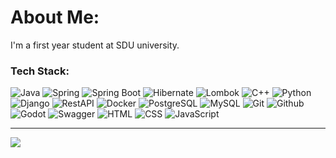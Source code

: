 # About Me:
I'm a first year student at SDU university.

### Tech Stack:
![Java](https://raw.githubusercontent.com/marwin1991/profile-technology-icons/refs/heads/main/icons/java.png)
![Spring](https://raw.githubusercontent.com/marwin1991/profile-technology-icons/refs/heads/main/icons/spring.png)
![Spring Boot](https://raw.githubusercontent.com/marwin1991/profile-technology-icons/refs/heads/main/icons/spring_boot.png)
![Hibernate](https://raw.githubusercontent.com/marwin1991/profile-technology-icons/refs/heads/main/icons/hibernate.png)
![Lombok](https://raw.githubusercontent.com/marwin1991/profile-technology-icons/refs/heads/main/icons/lombok.png)
![C++](https://raw.githubusercontent.com/marwin1991/profile-technology-icons/refs/heads/main/icons/c++.png)
![Python](https://raw.githubusercontent.com/marwin1991/profile-technology-icons/refs/heads/main/icons/python.png)
![Django](https://raw.githubusercontent.com/marwin1991/profile-technology-icons/refs/heads/main/icons/django.png)
![RestAPI](https://raw.githubusercontent.com/marwin1991/profile-technology-icons/refs/heads/main/icons/rest.png)
![Docker](https://raw.githubusercontent.com/marwin1991/profile-technology-icons/refs/heads/main/icons/docker.png)
![PostgreSQL](https://raw.githubusercontent.com/marwin1991/profile-technology-icons/refs/heads/main/icons/postgresql.png)
![MySQL](https://raw.githubusercontent.com/marwin1991/profile-technology-icons/refs/heads/main/icons/mysql.png)
![Git](https://raw.githubusercontent.com/marwin1991/profile-technology-icons/refs/heads/main/icons/git.png)
![Github](https://raw.githubusercontent.com/marwin1991/profile-technology-icons/refs/heads/main/icons/github.png)
![Godot](https://raw.githubusercontent.com/marwin1991/profile-technology-icons/refs/heads/main/icons/godot.png)
![Swagger](https://raw.githubusercontent.com/marwin1991/profile-technology-icons/refs/heads/main/icons/swagger.png)
![HTML](https://raw.githubusercontent.com/marwin1991/profile-technology-icons/refs/heads/main/icons/html.png)
![CSS](https://raw.githubusercontent.com/marwin1991/profile-technology-icons/refs/heads/main/icons/css.png)
![JavaScript](https://raw.githubusercontent.com/marwin1991/profile-technology-icons/refs/heads/main/icons/javascript.png)

---
[![](https://visitcount.itsvg.in/api?id=adilkhanalimberdi&icon=5&color=2)](https://visitcount.itsvg.in)

<!-- Proudly created with GPRM ( https://gprm.itsvg.in ) -->
